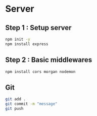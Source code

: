# Server
## Step 1 : Setup server

```bash
npm init -y
npm install express
```

## Step 2 : Basic middlewares
```bash
npm install cors morgan nodemon
```

## Git
```bash
git add . 
git commit -m "message"
git push
```
